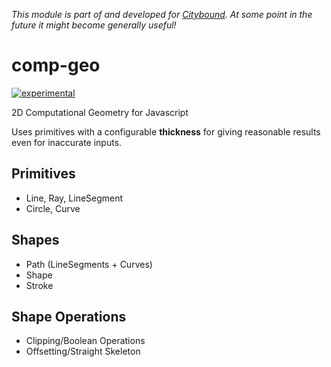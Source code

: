 *This module is part of and developed for [Citybound](http://cityboundsim.com).
At some point in the future it might become generally useful!*

# comp-geo

[![experimental](http://badges.github.io/stability-badges/dist/experimental.svg)](http://github.com/badges/stability-badges)

2D Computational Geometry for Javascript

Uses primitives with a configurable **thickness** for giving reasonable results even for inaccurate inputs.

## Primitives

* Line, Ray, LineSegment
* Circle, Curve

## Shapes

* Path (LineSegments + Curves)
* Shape
* Stroke

## Shape Operations

* Clipping/Boolean Operations
* Offsetting/Straight Skeleton
